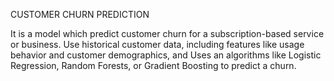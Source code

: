 CUSTOMER CHURN PREDICTION

It is a  model which predict customer churn for a subscription-based service or business. Use historical customer data, including features like usage behavior and customer demographics, and Uses an algorithms like Logistic Regression, Random Forests, or Gradient Boosting to predict a churn.
